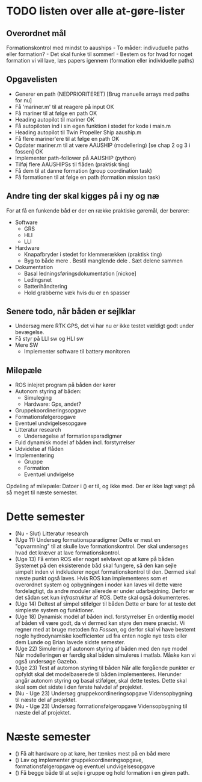 TODO listen over alle at-gøre-lister
====================================

Overordnet mål
--------------
Formationskontrol med mindst to aauships
	- To måder: indivuduelle paths eller formation?
	- Det skal funke til sommer!
	- Bestem os for hvad for noget formation vi vil lave, læs papers igennem (formation eller individuelle paths)

Opgavelisten
------------
* Generer en path (NEDPRIORITERET) [Brug manuelle arrays med paths for nu]
* Få 'mariner.m' til at reagere på input OK
* Få mariner til at følge en path OK
* Heading autopilot til mariner OK
* Få autopiloten ind i sin egen funktion i stedet for kode i main.m
* Heading autopilot til Twin Propeller Ship aauship.m
* Få flere mariner'ere til at følge en path OK
* Opdater mariner.m til at være AAUSHIP (modellering) [se chap 2 og 3 i fossen] OK
* Implementer path-follower på AAUSHIP (python)
* Tilføj flere AAUSHIPSs til flåden (praktisk ting)
* Få dem til at danne formation (group coordination task)
* Få formationen til at følge en path (formation mission task)


Andre ting der skal kigges på i ny og næ
----------------------------------------
For at få en funkende båd er der en række praktiske gøremål, der
berører:	

* Software
	- GRS
	- HLI
	- LLI
* Hardware
	- Knapafbryder i stedet for klemmerækken (praktisk ting)
	- Byg to både mere
		. Bestil manglende dele
		. Sæt delene sammen
* Dokumentation
	- Basal ledningsføringsdokumentation [nickoe]
	- Ledingsnet
	- Batterihåndtering
	- Hold grabberne væk hvis du er en spasser

Senere todo, når båden er sejlklar
----------------------------------
* Undersøg mere RTK GPS, det vi har nu er ikke testet vældigt godt under bevægelse.
* Få styr på LLI sw og HLI sw
* Mere SW
	- Implementer software til battery monitoren



Milepæle
--------

- ROS inlejret program på båden der kører
- Autonom styring af båden:
	- Simuleging
	- Hardware: Gps, andet?
- Gruppekoordineringsopgave
- Formationsfølgeropgave
- Eventuel undvigelsesopgave
- Litteratur research
	- Undersøgelse af formationsparadigmer
- Fuld dynamisk model af båden incl. forstyrrelser
- Udvidelse af flåden
- Implementering
	- Gruppe
	- Formation
	- Eventuel undvigelse

Opdeling af milepæle:
Datoer i () er til, og ikke med. Der er ikke lagt vægt på så meget til næste semester.
# Dette semester
- (Nu - Slut) Litteratur research
- (Uge 11) Undersøg formationsparadigmer
	Dette er mest en "opvarmning" til at skulle lave formationskontrol. Der skal undersøges hvad det kræver at lave formationskontrol.
- (Uge 13) Få enten ROS eller noget selvlavet op at køre på båden
	Systemet på den eksisterende båd skal fungere, så den kan sejle simpelt inden vi indkluderer noget formationskontrol til den. Dermed skal næste punkt også laves. Hvis ROS kan implementeres som et overordnet system og opbygningen i noder kan laves vil dette være fordelagtigt, da andre moduler allerede er under udarbejdning. Derfor er det sådan set kun _infrastruktur_ af ROS. Dette skal også dokumenteres.
- (Uge 14) Deltest af simpel stifølger til båden
	Dette er bare for at teste det simpleste system og funktioner.
- (Uge 18) Dynamisk model af båden incl. forstyrrelser
	En ordentlig model af båden vil være godt, da vi dermed kan styre den mere præcist. Vi regner med at bruge metoden fra _Fossen_, og derfor skal vi have bestemt nogle hydrodynamiske koefficienter ud fra enten nogle nye tests eller dem Lunde og Brian lavede sidste semester.
- (Uge 22) Simulering af autonom styring af båden med den nye model
	Når modelleringen er færdig skal båden simuleres i matlab. Måske kan vi også undersøge Gazebo.
- (Uge 23) Test af automon styring til båden
	Når alle forgående punkter er opfyldt skal det modelbaserede til båden implementeres. Herunder angår autonom styring og basal stifølger, skal dette testes. Dette skal skal som det sidste i den første halvdel af projektet.
- (Nu - Uge 23) Undersøg gruppekoordineringsopgave
	Vidensopbygning til næste del af projektet.
- (Nu - Uge 23) Undersøg formationsfølgeropgave
	Vidensopbygning til næste del af projektet.

# Næste semester
- () Få alt hardware op at køre, her tænkes mest på en båd mere
- () Lav og implementer gruppekoordineringsopgave, formationsfølgeropgave og eventuel undvigelsesopgave
- () Få begge både til at sejle i gruppe og hold formation i en given path.
